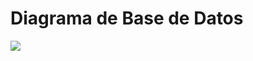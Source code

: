 # Diagrama de Base de Datos
![](https://asset.cloudinary.com/dxfwitnnn/7712fe562e94fbea4f69ef5476c3ac53)
